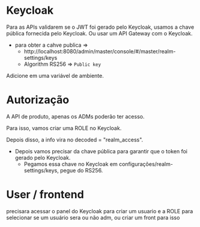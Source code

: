 # Keycloak

Para as APIs validarem se o JWT foi gerado pelo Keycloak, usamos a chave pública fornecida pelo Keycloak.
Ou usar um API Gateway com o Keycloak.

- para obter a cahve publica =>
  - http://localhost:8080/admin/master/console/#/master/realm-settings/keys
  - Algorithm RS256 => `Public key`

Adicione em uma variável de ambiente.

# Autorização

A API de produto, apenas os ADMs poderão ter acesso.

Para isso, vamos criar uma ROLE no Keycloak.

Depois disso, a info vira no decoded = "realm_access".

- Depois vamos precisar da chave pública para garantir que o token foi gerado pelo Keycloak.
  - Pegamos essa chave no Keycloak em configurações/realm-settings/keys, pegue do RS256.

# User / frontend

precisara acessar o panel do Keycloak para criar um usuario e a ROLE para selecionar se um usuário sera ou não adm, ou criar um front para isso
